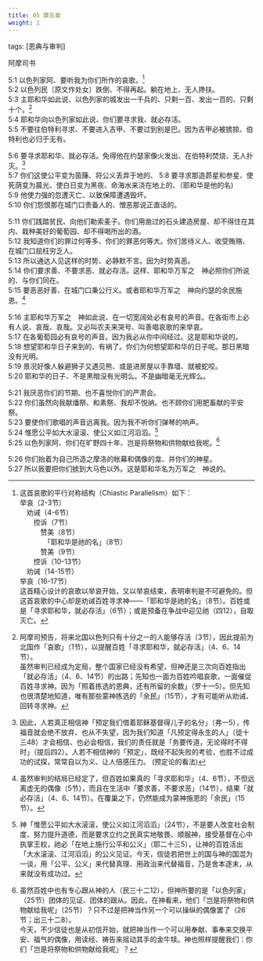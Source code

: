 ```yaml
---
title: 05 摩五章
weight: 1
---
```



tags: [恩典与审判]

阿摩司书


5:1 以色列家阿、要听我为你们所作的哀歌。[^1]  
5:2 以色列民〔原文作处女〕跌倒、不得再起。躺在地上、无人搀扶。  
5:3 主耶和华如此说、以色列家的城发出一千兵的、只剩一百、发出一百的、只剩十个。[^2]  
5:4 耶和华向以色列家如此说、你们要寻求我、就必存活。  
5:5 不要往伯特利寻求、不要进入吉甲、不要过到别是巴。因为吉甲必被掳掠、伯特利也必归于无有。  

5:6 要寻求耶和华、就必存活。免得他在约瑟家像火发出、在伯特利焚烧、无人扑灭。[^3]  
5:7 你们这使公平变为茵蔯、将公义丢弃于地的、
5:8 要寻求那造昴星和参星、使死荫变为晨光、使白日变为黑夜、命海水来浇在地上的、（耶和华是他的名)  
5:9 他使力强的忽遭灭亡、以致保障遭遇毁坏。  
5:10 你们怨恨那在城门口责备人的、憎恶那说正直话的。  

5:11 你们践踏贫民、向他们勒索麦子。你们用凿过的石头建造房屋、却不得住在其内、栽种美好的葡萄园、却不得喝所出的酒。  
5:12 我知道你们的罪过何等多、你们的罪恶何等大。你们苦待义人、收受贿赂、在城门口屈枉穷乏人。  
5:13 所以通达人见这样的时势、必静默不言。因为时势真恶。  
5:14 你们要求善、不要求恶、就必存活。这样、耶和华万军之　神必照你们所说的、与你们同在。  
5:15 要恶恶好善、在城门口秉公行义。或者耶和华万军之　神向约瑟的余民施恩。[^4]  

5:16 主耶和华万军之　神如此说、在一切宽阔处必有哀号的声音。在各街市上必有人说、哀哉、哀哉。又必叫农夫来哭号、叫善唱哀歌的来举哀。  
5:17 在各葡萄园必有哀号的声音。因为我必从你中间经过。这是耶和华说的。  
5:18 想望耶和华日子来到的、有祸了。你们为何想望耶和华的日子呢。那日黑暗没有光明。  
5:19 景况好像人躲避狮子又遇见熊、或是进房屋以手靠墙、就被蛇咬。  
5:20 耶和华的日子、不是黑暗没有光明么。不是幽暗毫无光辉么。  

5:21 我厌恶你们的节期、也不喜悦你们的严肃会。  
5:22 你们虽然向我献燔祭、和素祭、我却不悦纳。也不顾你们用肥畜献的平安祭。  
5:23 要使你们歌唱的声音远离我。因为我不听你们弹琴的响声。  
5:24 惟愿公平如大水滚滚、使公义如江河滔滔。[^5]  
5:25 以色列家阿、你们在旷野四十年、岂是将祭物和供物献给我呢。[^6]  

5:26 你们抬着为自己所造之摩洛的帐幕和偶像的龛、并你们的神星。  
5:27 所以我要把你们掳到大马色以外。这是耶和华名为万军之　神说的。  

[^1]: 这首哀歌的平行对称结构（Chiastic Parallelism）如下：   
举哀（2-3节）  
　劝诫（4-6节）  
　　控诉（7节）  
　　　赞美（8节）  
　　　　「耶和华是祂的名」（8节）  
　　　赞美（9节）  
　　控诉（10-13节）  
　劝诫（14-15节）  
举哀（16-17节）  
这首精心设计的哀歌以举哀开始，又以举哀结束，表明审判是不可避免的。但这首哀歌的中心却是劝诫百姓寻求神——「耶和华是祂的名」（8节）。百姓或是「寻求耶和华，就必存活」（6节）；或是预备在争战中迎见祂（四12），自取灭亡。  
[^2]: 阿摩司预告，将来北国以色列只有十分之一的人能够存活（3节），因此提前为北国作「哀歌」（1节），以提醒百姓「寻求耶和华，就必存活」（4、6、14节）。  
虽然审判已经成为定局，整个国家已经没有希望，但神还是三次向百姓指出「就必存活」（4、6、14节）的出路；先知也一面为百姓吟唱哀歌，一面催促百姓寻求神。因为「照着拣选的恩典，还有所留的余数」（罗十一5）。但先知也很清楚地知道，唯有那些蒙神拣选的「余民」（15节），才有可能听从劝诫、回转寻求神。  
[^3]: 因此，人若真正相信神「预定我们借着耶稣基督得儿子的名分」（弗一5），传福音就会绝不放弃、也从不失望，因为我们知道「凡预定得永生的人」（徒十三48）才会相信、也必会相信，我们的责任就是「务要传道，无论得时不得时」（提后四2）。人若不相信神的「预定」，既经不起失败的考验，也胜不过成功的试探，常常自以为义、让人倍感压力。 (预定论的看法)  
[^4]: 虽然审判的结局已经定了，但百姓如果真的「寻求耶和华」（4、6节），不但远离虚无的偶像（5节），而且在生活中「要求善，不要求恶」（14节），结果「就必存活」（4、6、14节）。在覆巢之下，仍然能成为蒙神施恩的「余民」（15节）。  
[^5]: 神「惟愿公平如大水滚滚，使公义如江河滔滔」（24节），不是要人改变社会制度、努力提升道德，而是要求立约之民真实地敬畏、顺服神，接受基督在心中执掌王权，祂必「在地上施行公平和公义」（耶二十三5），让神的百姓活出「大水滚滚、江河滔滔」的公义见证。今天，信徒若把世上的国与神的国混为一谈，用「公平、公义」来代替真理、用政治来代替福音，乃是舍本逐末，从来就没有成功过。  
[^6]: 虽然百姓中也有专心跟从神的人（民三十二12），但神所要的是「以色列家」（25节）团体的见证、团体的跟从。因此，在神看来，他们「岂是将祭物和供物献给我呢」（25节）？只不过是把神当作另一个可以操纵的偶像罢了（26节；出三十二8）。  
今天，不少信徒也是从初信开始，就把神当作一个可以用奉献、事奉来交换平安、福气的偶像，用读经、祷告来摇动其手的金牛犊。神也照样提醒我们：你们「岂是将祭物和供物献给我呢」？